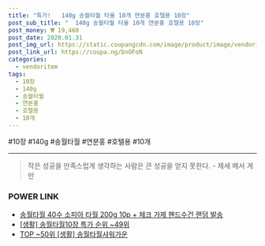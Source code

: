 ```yaml
--- 
title: "특가!   140g 송월타월 타올 10개 연분홍 호텔용 10장" 
post_sub_title: "  140g 송월타월 타올 10개 연분홍 호텔용 10장" 
post_money: ₩ 19,460 
post_date: 2020.01.31 
post_img_url: https://static.coupangcdn.com/image/product/image/vendoritem/2019/08/23/3594101930/c5cc8921-cbc0-47a6-a306-57bee511dc6e.jpg 
post_link_url: https://coupa.ng/bnOFoN 
categories: 
  - vendoritem 
tags: 
  - 10장 
  - 140g 
  - 송월타월 
  - 연분홍 
  - 호텔용 
  - 10개 
--- 
```

  #10장 #140g #송월타월 #연분홍 #호텔용 #10개 
<hr> 

> 작은 성공을 만족스럽게 생각하는 사람은 큰 성공을 얻지 못한다. - 제세 메서 게만 


### POWER LINK

* <a href="https://blog.naver.com/santokki14/221787054066" target="_blank">송월타월 40수 소피아 타월 200g 10p + 체크 가제 핸드수건 랜덤 발송</a>
* <a href="https://blog.naver.com/sakai111/221790857594" target="_blank"> [생활] 송월타월10장 특가 순위 ~49위</a>
* <a href="https://blog.naver.com/fasyy4321/221784050356" target="_blank"> TOP ~50위 [생활] 송월타월샤워가운</a>
